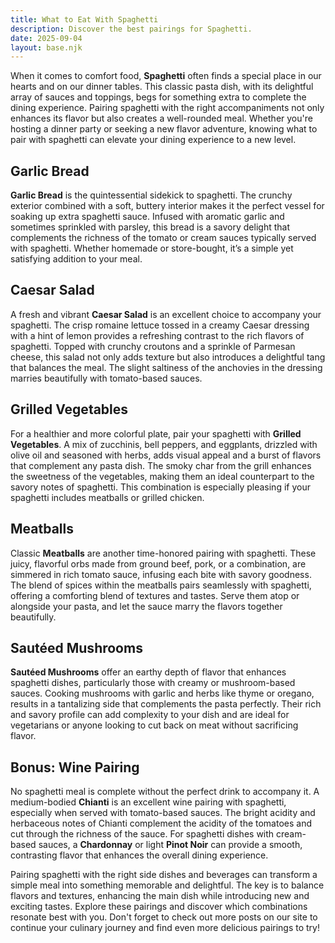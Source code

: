 ```yaml
---
title: What to Eat With Spaghetti
description: Discover the best pairings for Spaghetti.
date: 2025-09-04
layout: base.njk
---
```


When it comes to comfort food, **Spaghetti** often finds a special place in our hearts and on our dinner tables. This classic pasta dish, with its delightful array of sauces and toppings, begs for something extra to complete the dining experience. Pairing spaghetti with the right accompaniments not only enhances its flavor but also creates a well-rounded meal. Whether you're hosting a dinner party or seeking a new flavor adventure, knowing what to pair with spaghetti can elevate your dining experience to a new level.

## Garlic Bread

**Garlic Bread** is the quintessential sidekick to spaghetti. The crunchy exterior combined with a soft, buttery interior makes it the perfect vessel for soaking up extra spaghetti sauce. Infused with aromatic garlic and sometimes sprinkled with parsley, this bread is a savory delight that complements the richness of the tomato or cream sauces typically served with spaghetti. Whether homemade or store-bought, it’s a simple yet satisfying addition to your meal.

## Caesar Salad

A fresh and vibrant **Caesar Salad** is an excellent choice to accompany your spaghetti. The crisp romaine lettuce tossed in a creamy Caesar dressing with a hint of lemon provides a refreshing contrast to the rich flavors of spaghetti. Topped with crunchy croutons and a sprinkle of Parmesan cheese, this salad not only adds texture but also introduces a delightful tang that balances the meal. The slight saltiness of the anchovies in the dressing marries beautifully with tomato-based sauces.

## Grilled Vegetables

For a healthier and more colorful plate, pair your spaghetti with **Grilled Vegetables**. A mix of zucchinis, bell peppers, and eggplants, drizzled with olive oil and seasoned with herbs, adds visual appeal and a burst of flavors that complement any pasta dish. The smoky char from the grill enhances the sweetness of the vegetables, making them an ideal counterpart to the savory notes of spaghetti. This combination is especially pleasing if your spaghetti includes meatballs or grilled chicken.

## Meatballs

Classic **Meatballs** are another time-honored pairing with spaghetti. These juicy, flavorful orbs made from ground beef, pork, or a combination, are simmered in rich tomato sauce, infusing each bite with savory goodness. The blend of spices within the meatballs pairs seamlessly with spaghetti, offering a comforting blend of textures and tastes. Serve them atop or alongside your pasta, and let the sauce marry the flavors together beautifully.

## Sautéed Mushrooms

**Sautéed Mushrooms** offer an earthy depth of flavor that enhances spaghetti dishes, particularly those with creamy or mushroom-based sauces. Cooking mushrooms with garlic and herbs like thyme or oregano, results in a tantalizing side that complements the pasta perfectly. Their rich and savory profile can add complexity to your dish and are ideal for vegetarians or anyone looking to cut back on meat without sacrificing flavor.

## Bonus: Wine Pairing

No spaghetti meal is complete without the perfect drink to accompany it. A medium-bodied **Chianti** is an excellent wine pairing with spaghetti, especially when served with tomato-based sauces. The bright acidity and herbaceous notes of Chianti complement the acidity of the tomatoes and cut through the richness of the sauce. For spaghetti dishes with cream-based sauces, a **Chardonnay** or light **Pinot Noir** can provide a smooth, contrasting flavor that enhances the overall dining experience.

Pairing spaghetti with the right side dishes and beverages can transform a simple meal into something memorable and delightful. The key is to balance flavors and textures, enhancing the main dish while introducing new and exciting tastes. Explore these pairings and discover which combinations resonate best with you. Don't forget to check out more posts on our site to continue your culinary journey and find even more delicious pairings to try!